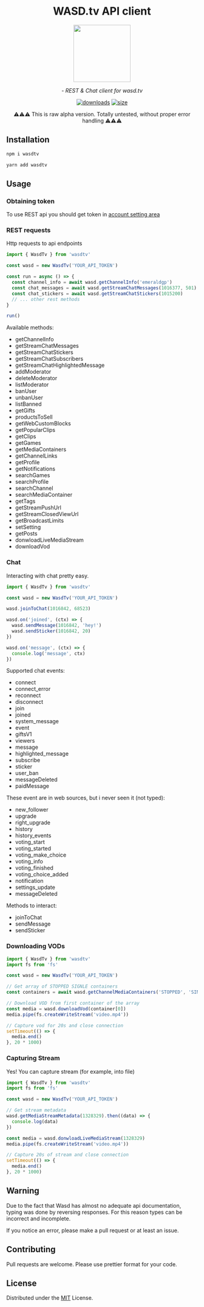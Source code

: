 <div align="center">

# WASD.tv API client

<img src="https://static.wasd.tv/assets/fe/images/logo/clear-logo-dark.svg" height="150">

</div>

<p align=center>
  <i>
 - REST & Chat client for wasd.tv
  </i>
</p>

<div align="center">

[![downloads](https://img.shields.io/npm/dm/wasdtv)](https://www.npmjs.com/package/wasdtv)
[![size](https://img.shields.io/npm/v/wasdtv)](https://www.npmjs.com/package/wasdtv)

⚠️⚠️⚠️ This is raw alpha version. Totally untested, without proper error handling ⚠️⚠️⚠️

</div>

## Installation

```bash
npm i wasdtv
```

```bash
yarn add wasdtv
```

## Usage

### Obtaining token

To use REST api you should get token in [account setting area](https://wasd.tv/general-settings/API)

### REST requests

Http requests to api endpoints

```ts
import { WasdTv } from 'wasdtv'

const wasd = new WasdTv('YOUR_API_TOKEN')

const run = async () => {
  const channel_info = await wasd.getChannelInfo('emeraldgp')
  const chat_messages = await wasd.getStreamChatMessages(1016377, 501)
  const chat_stickers = await wasd.getStreamChatStickers(1015200)
  // ... other rest methods
}

run()
```

Available methods:

- getChannelInfo
- getStreamChatMessages
- getStreamChatStickers
- getStreamChatSubscribers
- getStreamChatHighlightedMessage
- addModerator
- deleteModerator
- listModerator
- banUser
- unbanUser
- listBanned
- getGifts
- productsToSell
- getWebCustomBlocks
- getPopularClips
- getClips
- getGames
- getMediaContainers
- getChannelLinks
- getProfile
- getNotifications
- searchGames
- searchProfile
- searchChannel
- searchMediaContainer
- getTags
- getStreamPushUrl
- getStreamClosedViewUrl
- getBroadcastLimits
- setSetting
- getPosts
- donwloadLiveMediaStream
- downloadVod

### Chat

Interacting with chat pretty easy.

```ts
import { WasdTv } from 'wasdtv'

const wasd = new WasdTv('YOUR_API_TOKEN')

wasd.joinToChat(1016842, 68523)

wasd.on('joined', (ctx) => {
  wasd.sendMessage(1016842, 'hey!')
  wasd.sendSticker(1016842, 20)
})

wasd.on('message', (ctx) => {
  console.log('message', ctx)
})
```

Supported chat events:

- connect
- connect_error
- reconnect
- disconnect
- join
- joined
- system_message
- event
- giftsV1
- viewers
- message
- highlighted_message
- subscribe
- sticker
- user_ban
- messageDeleted
- paidMessage

These event are in web sources, but i never seen it (not typed):

- new_follower
- upgrade
- right_upgrade
- history
- history_events
- voting_start
- voting_started
- voting_make_choice
- voting_info
- voting_finished
- voting_choice_added
- notification
- settings_update
- messageDeleted

Methods to interact:

- joinToChat
- sendMessage
- sendSticker

### Downloading VODs

```ts
import { WasdTv } from 'wasdtv'
import fs from 'fs'

const wasd = new WasdTv('YOUR_API_TOKEN')

// Get array of STOPPED SIGNLE containers
const containers = await wasd.getChannelMediaContainers('STOPPED', 'SINGLE', 1372488)

// Download VOD from first container of the array
const media = wasd.downloadVod(container[0])
media.pipe(fs.createWriteStream('video.mp4'))

// Capture vod for 20s and close connection
setTimeout(() => {
  media.end()
}, 20 * 1000)
```

### Capturing Stream

Yes! You can capture stream (for example, into file)

```ts
import { WasdTv } from 'wasdtv'
import fs from 'fs'

const wasd = new WasdTv('YOUR_API_TOKEN')

// Get stream metadata
wasd.getMediaStreamMetadata(1328329).then((data) => {
  console.log(data)
})

const media = wasd.donwloadLiveMediaStream(1328329)
media.pipe(fs.createWriteStream('video.mp4'))

// Capture 20s of stream and close connection
setTimeout(() => {
  media.end()
}, 20 * 1000)
```

## Warning

Due to the fact that Wasd has almost no adequate api documentation, typing was done by reversing responses. For this reason types can be incorrect and incomplete.

If you notice an error, please make a pull request or at least an issue.

## Contributing

Pull requests are welcome. Please use prettier format for your code.

## License

Distributed under the [MIT](https://choosealicense.com/licenses/mit/) License.
